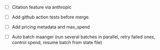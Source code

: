- [ ] Citation feature via anthropic

- [ ] Add github action tests before merge.

- [ ] Add pricing metadata and max_spend

- [ ] Auto batch maanger (run several batches in parallel, retry failed ones, control spend, resume batch from state file)